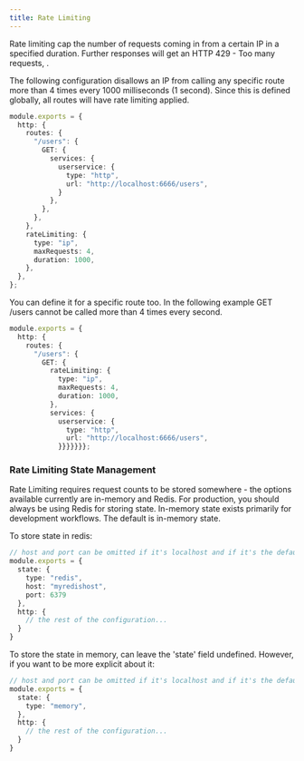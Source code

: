 ```yaml
---
title: Rate Limiting
---
```


Rate limiting cap the number of requests coming in from a certain IP in a specified duration. Further responses will get an HTTP 429 - Too many requests, .

The following configuration disallows an IP from calling any specific route more than 4 times every 1000 milliseconds (1 second). Since this is defined globally, all routes will have rate limiting applied.

```ts
module.exports = {
  http: {
    routes: {
      "/users": {
        GET: {
          services: {
            userservice: {
              type: "http",
              url: "http://localhost:6666/users",
            }
          },
        },
      },
    },
    rateLimiting: {
      type: "ip",
      maxRequests: 4,
      duration: 1000,
    },
  },
};
```

You can define it for a specific route too. In the following example GET /users cannot be called more than 4 times every second.

```ts
module.exports = {
  http: {
    routes: {
      "/users": {
        GET: {
          rateLimiting: {
            type: "ip",
            maxRequests: 4,
            duration: 1000,
          },
          services: {
            userservice: {
              type: "http",
              url: "http://localhost:6666/users",
            }}}}}}};
```

### Rate Limiting State Management

Rate Limiting requires request counts to be stored somewhere - the options available currently are in-memory and Redis.  For production, you should always be using Redis for storing state. In-memory state exists primarily for development workflows. The default is in-memory state.

To store state in redis:

```ts
// host and port can be omitted if it's localhost and if it's the default port.
module.exports = {
  state: {
    type: "redis",
    host: "myredishost",
    port: 6379
  },
  http: {
    // the rest of the configuration...
  }
}      
```

To store the state in memory, can leave the 'state' field undefined. 
However, if you want to be more explicit about it:

```ts
// host and port can be omitted if it's localhost and if it's the default port.
module.exports = {
  state: {
    type: "memory",
  },
  http: {
    // the rest of the configuration...
  }
}      
```